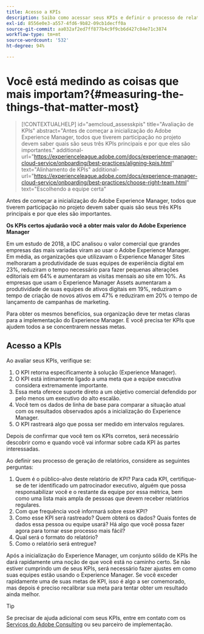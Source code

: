 ```yaml
---
title: Acesso a KPIs
description: Saiba como acessar seus KPIs e definir o processo de relatórios
exl-id: 8556e0e3-a557-4fd6-9b82-09cb1decff0a
source-git-commit: aa032af2ed7ff877b4c9f9cb6d427c84e71c3874
workflow-type: tm+mt
source-wordcount: '532'
ht-degree: 94%

---
```


# Você está medindo as coisas que mais importam?{#measuring-the-things-that-matter-most}

>[!CONTEXTUALHELP]
>id="aemcloud_assesskpis"
>title="Avaliação de KPIs"
>abstract="Antes de começar a inicialização do Adobe Experience Manager, todos que tiverem participação no projeto devem saber quais são seus três KPIs principais e por que eles são importantes."
>additional-url="https://experienceleague.adobe.com/docs/experience-manager-cloud-service/onboarding/best-practices/aligning-kpis.html" text="Alinhamento de KPIs"
>additional-url="https://experienceleague.adobe.com/docs/experience-manager-cloud-service/onboarding/best-practices/choose-right-team.html" text="Escolhendo a equipe certa"

Antes de começar a inicialização do Adobe Experience Manager, todos que tiverem participação no projeto devem saber quais são seus três KPIs principais e por que eles são importantes.

**Os KPIs certos ajudarão você a obter mais valor do Adobe Experience Manager**


Em um estudo de 2018, a IDC analisou o valor comercial que grandes empresas das mais variadas viram ao usar o Adobe Experience Manager. Em média, as organizações que utilizavam o Experience Manager Sites melhoraram a produtividade de suas equipes de experiência digital em 23%, reduziram o tempo necessário para fazer pequenas alterações editoriais em 64% e aumentaram as visitas mensais ao site em 10%. As empresas que usam o Experience Manager Assets aumentaram a produtividade de suas equipes de ativos digitais em 19%, reduziram o tempo de criação de novos ativos em 47% e reduziram em 20% o tempo de lançamento de campanhas de marketing.

Para obter os mesmos benefícios, sua organização deve ter metas claras para a implementação do Experience Manager. E você precisa ter KPIs que ajudem todos a se concentrarem nessas metas.

## Acesso a KPIs

Ao avaliar seus KPIs, verifique se:

1. O KPI retorna especificamente à solução (Experience Manager).
1. O KPI está intimamente ligado a uma meta que a equipe executiva considera extremamente importante.
1. Essa meta oferece suporte direto a um objetivo comercial defendido por pelo menos um executivo do alto escalão.
1. Você tem os dados de linha de base para comparar a situação atual com os resultados observados após a inicialização do Experience Manager.
1. O KPI rastreará algo que possa ser medido em intervalos regulares.

Depois de confirmar que você tem os KPIs corretos, será necessário descobrir como e quando você vai informar sobre cada KPI às partes interessadas.

Ao definir seu processo de geração de relatórios, considere as seguintes perguntas:

1. Quem é o público-alvo deste relatório de KPI? Para cada KPI, certifique-se de ter identificado um patrocinador executivo, alguém que possa responsabilizar você e o restante da equipe por essa métrica, bem como uma lista mais ampla de pessoas que devem receber relatórios regulares.
1. Com que frequência você informará sobre esse KPI?
1. Como esse KPI será rastreado? Quem obterá os dados? Quais fontes de dados essa pessoa ou equipe usará? Há algo que você possa fazer agora para tornar esse processo mais fácil?
1. Qual será o formato do relatório?
1. Como o relatório será entregue?

Após a inicialização do Experience Manager, um conjunto sólido de KPIs lhe dará rapidamente uma noção de que você está no caminho certo. Se não estiver cumprindo um de seus KPIs, será necessário fazer ajustes em como suas equipes estão usando o Experience Manager. Se você exceder rapidamente uma de suas metas de KPI, isso é algo a ser comemorado, mas depois é preciso recalibrar sua meta para tentar obter um resultado ainda melhor.

>[!TIP]
>
> Se precisar de ajuda adicional com seus KPIs, entre em contato com os [Serviços do Adobe Consulting](https://business.adobe.com/br/customers/consulting-services/main.html) ou seu parceiro de implementação.
